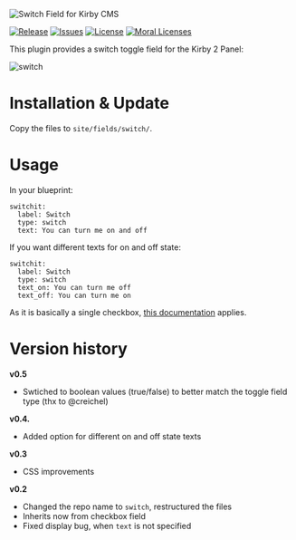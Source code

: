 ![Switch Field for Kirby CMS](http://distantnative.com/remote/github/kirby-switch-github.png)  

[![Release](https://img.shields.io/github/release/distantnative/switch.svg)](https://github.com/distantnative/switch/releases)  [![Issues](https://img.shields.io/github/issues/distantnative/switch.svg)](https://github.com/distantnative/switch/issues) [![License](https://img.shields.io/badge/license-GPLv3-blue.svg)](https://raw.githubusercontent.com/distantnative/switch/master/LICENSE) [![Moral Licenses](https://img.shields.io/badge/buy-moral_licenses-8dae28.svg)](https://gumroad.com/distantnative)


This plugin provides a switch toggle field for the Kirby 2 Panel:

![switch](https://cloud.githubusercontent.com/assets/3788865/6529068/88780f92-c426-11e4-87f4-386ca9ab1b05.gif)

# Installation & Update
Copy the files to `site/fields/switch/`.

# Usage
In your blueprint:

```
switchit:
  label: Switch
  type: switch
  text: You can turn me on and off
```

If you want different texts for on and off state:

```
switchit:
  label: Switch
  type: switch
  text_on: You can turn me off
  text_off: You can turn me on
```

As it is basically a single checkbox, [this documentation](http://getkirby.com/docs/cheatsheet/panel-fields/checkbox) applies.

# Version history

**v0.5**  
- Swtiched to boolean values (true/false) to better match the toggle field type (thx to @creichel)

**v0.4.**
- Added option for different on and off state texts

**v0.3**
- CSS improvements

**v0.2**
- Changed the repo name to `switch`, restructured the files
- Inherits now from checkbox field
- Fixed display bug, when `text` is not specified
